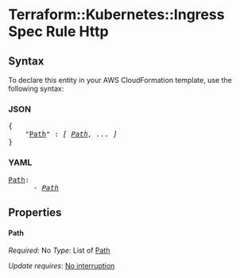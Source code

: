 # Terraform::Kubernetes::Ingress Spec Rule Http

## Syntax

To declare this entity in your AWS CloudFormation template, use the following syntax:

### JSON

<pre>
{
    "<a href="#path" title="Path">Path</a>" : <i>[ <a href="spec-rule-http-path.md">Path</a>, ... ]</i>
}
</pre>

### YAML

<pre>
<a href="#path" title="Path">Path</a>: <i>
      - <a href="spec-rule-http-path.md">Path</a></i>
</pre>

## Properties

#### Path

_Required_: No
_Type_: List of <a href="spec-rule-http-path.md">Path</a>

_Update requires_: [No interruption](https://docs.aws.amazon.com/AWSCloudFormation/latest/UserGuide/using-cfn-updating-stacks-update-behaviors.html#update-no-interrupt)

